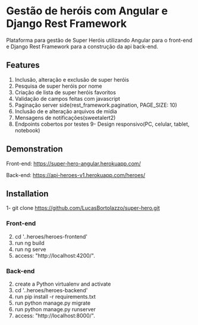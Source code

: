 # Gestão de heróis com Angular e Django Rest Framework

Plataforma para gestão de Super Heróis utilizando Angular para o front-end e Django Rest Framework para a construção da api back-end.

## Features

1. Inclusão, alteração e exclusão de super heróis
2. Pesquisa de super heróis por nome
3. Criação de lista de super heróis favoritos
4. Validação de campos feitas com javascript
5. Paginação server side(rest_framework.pagination, PAGE_SIZE: 10)
6. Inclusão de e alteração arquivos de mídia
7. Mensagens de notificações(sweetalert2)
8. Endpoints cobertos por testes
9- Design responsivo(PC, celular, tablet, notebook)


## Demonstration

Front-end: https://super-hero-angular.herokuapp.com/

Back-end: https://api-heroes-v1.herokuapp.com/heroes/

## Installation

1- git clone https://github.com/LucasBortolazzo/super-hero.git

### Front-end

2. cd '..heroes/heroes-frontend'
3. run ng build
4. run ng serve
5. access: "http://localhost:4200/".

### Back-end

2. create a Python virtualenv and activate
3. cd '..heroes/heroes-backend'
4. run pip install -r requirements.txt
5. run python manage.py migrate
6. run python manage.py runserver
7. access: "http://localhost:8000/".